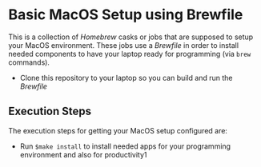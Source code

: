 # Basic MacOS Setup using Brewfile
This is a collection of *_Homebrew_* casks or jobs that are supposed to setup your MacOS environment.
These jobs use a *_Brewfile_* in order to install needed components to have your laptop ready for programming (via `brew` commands).

* Clone this repository to your laptop so you can build and run the _Brewfile_


## Execution Steps

The execution steps for getting your MacOS setup configured are:

* Run `$make install` to install needed apps for your programming environment and also for productivity1